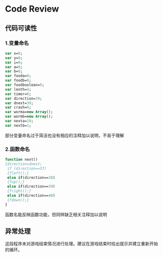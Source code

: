 # **Code Review**
## 代码可读性  
### 1.变量命名  
```pascal
var x=0;
var y=0;
var i=0;
var a=0;
var b=0;
var fooda=0;
var foodb=0;
var foodboolean=0;
var lenth=4;
var timer=0;
var direction=39;
var dnext=39;
var crash=0;
var worma=new Array();
var wormb=new Array();
var nexta=10;
var nextb=1;
```  
部分变量命名过于简洁也没有相应的注释加以说明，不易于理解  
### 2.函数命名
```pascal
function next()
{direction=dnext;
 if (direction==37)
 {fleft();}
 else if(direction==38)
 {fup();}
 else if(direction==39)
 {fright();}
 else if(direction==40)
 {fdown();} 
}
```
函数名能反映函数功能，但同样缺乏相关注释加以说明  
##  异常处理
这段程序未对游戏结束情况进行处理。建议在游戏结束时给出提示并建立重新开始的循环。
